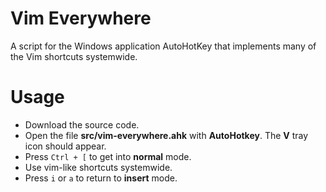 # Vim Everywhere
A script for the Windows application AutoHotKey that implements many of the Vim shortcuts systemwide.

# Usage
- Download the source code.
- Open the file **src/vim-everywhere.ahk** with **AutoHotkey**. The **V** tray icon should appear. 
- Press `Ctrl + [` to get into **normal** mode. 
- Use vim-like shortcuts systemwide. 
- Press `i` or `a` to return to **insert** mode. 
